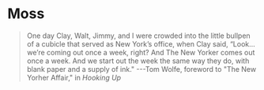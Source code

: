 # Moss

> One day Clay, Walt, Jimmy, and I were crowded into the little bullpen of a
> cubicle that served as New York’s office, when Clay said, “Look... we’re
> coming out once a week, right? And The New Yorker comes out once a week. And
> we start out the week the same way they do, with blank paper and a supply of
> ink." ---Tom Wolfe, foreword to "The New Yorher Affair," in _Hooking Up_
